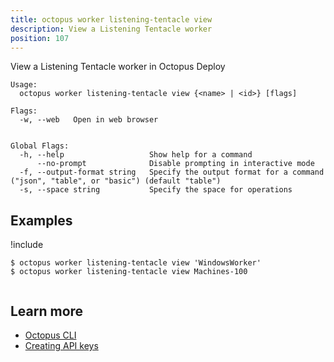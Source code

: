 ```yaml
---
title: octopus worker listening-tentacle view
description: View a Listening Tentacle worker
position: 107
---
```


View a Listening Tentacle worker in Octopus Deploy


```text
Usage:
  octopus worker listening-tentacle view {<name> | <id>} [flags]

Flags:
  -w, --web   Open in web browser


Global Flags:
  -h, --help                   Show help for a command
      --no-prompt              Disable prompting in interactive mode
  -f, --output-format string   Specify the output format for a command ("json", "table", or "basic") (default "table")
  -s, --space string           Specify the space for operations

```

## Examples

!include <samples-instance>


```text
$ octopus worker listening-tentacle view 'WindowsWorker'
$ octopus worker listening-tentacle view Machines-100


```

## Learn more

- [Octopus CLI](/docs/octopus-rest-api/cli/index.md)
- [Creating API keys](/docs/octopus-rest-api/how-to-create-an-api-key.md)